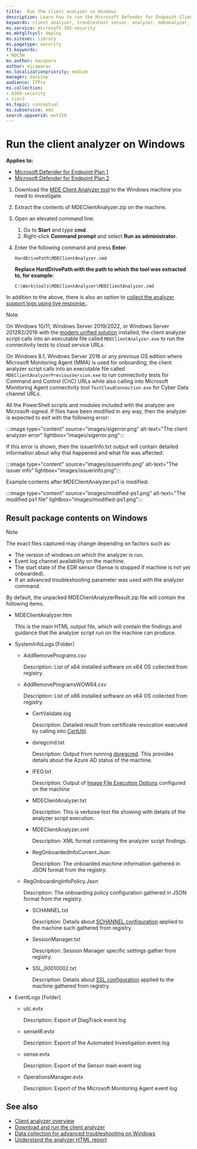 ```yaml
---
title:  Run the client analyzer on Windows
description: Learn how to run the Microsoft Defender for Endpoint Client Analyzer on Windows.
keywords: client analyzer, troubleshoot sensor, analyzer, mdeanalyzer, windows
ms.service: microsoft-365-security
ms.mktglfcycl: deploy
ms.sitesec: library
ms.pagetype: security
f1.keywords:
- NOCSH
ms.author: macapara
author: mjcaparas
ms.localizationpriority: medium
manager: dansimp
audience: ITPro
ms.collection: 
- m365-security
- tier2
ms.topic: conceptual
ms.subservice: mde
search.appverid: met150
---
```


# Run the client analyzer on Windows

**Applies to:**
- [Microsoft Defender for Endpoint Plan 1](https://go.microsoft.com/fwlink/p/?linkid=2154037)
- [Microsoft Defender for Endpoint Plan 2](https://go.microsoft.com/fwlink/p/?linkid=2154037)

1. Download the [MDE Client Analyzer tool](https://aka.ms/mdatpanalyzer) to the Windows machine you need to investigate.

2. Extract the contents of MDEClientAnalyzer.zip on the machine.

3. Open an elevated command line:
    1. Go to **Start** and type **cmd**.
    2. Right-click **Command prompt** and select **Run as administrator**.

4. Enter the following command and press **Enter**:

   ```dos
   HardDrivePath\MDEClientAnalyzer.cmd
   ```

   **Replace HardDrivePath with the path to which the tool was extracted to, for example:**

   ```dos
   C:\Work\tools\MDEClientAnalyzer\MDEClientAnalyzer.cmd
   ```

In addition to the above, there is also an option to [collect the analyzer support logs using live response.](troubleshoot-collect-support-log.md).

> [!NOTE]
> On Windows 10/11, Windows Server 2019/2022, or Windows Server 2012R2/2016 with the [modern unified solution](configure-server-endpoints.md#new-windows-server-2012-r2-and-2016-functionality-in-the-modern-unified-solution) installed, the client analyzer script calls into an executable file called `MDEClientAnalyzer.exe` to run the connectivity tests to cloud service URLs.
>
> On Windows 8.1, Windows Server 2016 or any previous OS edition where Microsoft Monitoring Agent (MMA) is used for onboarding, the client analyzer script calls into an executable file called `MDEClientAnalyzerPreviousVersion.exe` to run connectivity tests for Command and Control (CnC) URLs while also calling into Microsoft Monitoring Agent connectivity tool `TestCloudConnection.exe` for Cyber Data channel URLs.


All the PowerShell scripts and modules included with the analyzer are Microsoft-signed.
If files have been modified in any way, then the analyzer is expected to exit with the following error:

:::image type="content" source="images/sigerror.png" alt-text="The client analyzer error" lightbox="images/sigerror.png":::


If this error is shown, then the issuerInfo.txt output will contain detailed information about why that happened and what file was affected:

:::image type="content" source="images/issuerinfo.png" alt-text="The issuer info" lightbox="images/issuerinfo.png":::


Example contents after MDEClientAnalyzer.ps1 is modified:

:::image type="content" source="images/modified-ps1.png" alt-text="The  modified ps1 file" lightbox="images/modified-ps1.png":::



## Result package contents on Windows

> [!NOTE]
> The exact files captured may change depending on factors such as:
>
> - The version of windows on which the analyzer is run.
> - Event log channel availability on the machine.
> - The start state of the EDR sensor (Sense is stopped if machine is not yet onboarded).
> - If an advanced troubleshooting parameter was used with the analyzer command.

By default, the unpacked MDEClientAnalyzerResult.zip file will contain the following items.

- MDEClientAnalyzer.htm

  This is the main HTML output file, which will contain the findings and guidance that the analyzer script run on the machine can produce.

- SystemInfoLogs \[Folder\]
  - AddRemovePrograms.csv

    Description: List of x64 installed software on x64 OS collected from registry.

  - AddRemoveProgramsWOW64.csv

    Description: List of x86 installed software on x64 OS collected from registry.

    - CertValidate.log

      Description: Detailed result from certificate revocation executed by calling into [CertUtil](/windows-server/administration/windows-commands/certutil).

    - dsregcmd.txt

      Description: Output from running [dsregcmd](/azure/active-directory/devices/troubleshoot-device-dsregcmd). This provides details about the Azure AD status of the machine.

    - IFEO.txt

      Description: Output of [Image File Execution Options](/previous-versions/windows/desktop/xperf/image-file-execution-options) configured on the machine

    - MDEClientAnalyzer.txt

      Description: This is verbose text file showing with details of the analyzer script execution.

    - MDEClientAnalyzer.xml

      Description: XML format containing the analyzer script findings.

    - RegOnboardedInfoCurrent.Json

      Description: The onboarded machine information gathered in JSON format from the registry.

  - RegOnboardingInfoPolicy.Json

    Description: The onboarding policy configuration gathered in JSON format from the registry.

    - SCHANNEL.txt

      Description: Details about [SCHANNEL configuration](/windows-server/security/tls/manage-tls) applied to the machine such gathered from registry.

    - SessionManager.txt

      Description: Session Manager specific settings gather from registry.

    - SSL_00010002.txt

      Description: Details about [SSL configuration](/windows-server/security/tls/manage-tls) applied to the machine gathered from registry.

- EventLogs [Folder]

  - utc.evtx

    Description: Export of DiagTrack event log

  - senseIR.evtx

    Description: Export of the Automated Investigation event log

  - sense.evtx

    Description: Export of the Sensor main event log

  - OperationsManager.evtx

    Description: Export of the Microsoft Monitoring Agent event log




## See also

- [Client analyzer overview](overview-client-analyzer.md)
- [Download and run the client analyzer](download-client-analyzer.md)
- [Data collection for advanced troubleshooting on Windows](data-collection-analyzer.md)
- [Understand the analyzer HTML report](analyzer-report.md)
